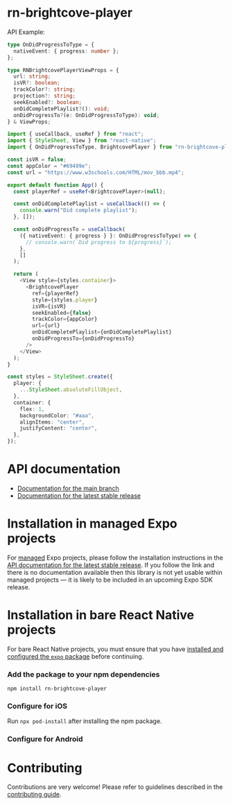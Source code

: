 # rn-brightcove-player

API Example:

```ts
type OnDidProgressToType = {
  nativeEvent: { progress: number };
};

type RNBrightcovePlayerViewProps = {
  url: string;
  isVR?: boolean;
  trackColor?: string;
  projection?: string;
  seekEnabled?: boolean;
  onDidCompletePlaylist?(): void;
  onDidProgressTo?(e: OnDidProgressToType): void;
} & ViewProps;
```

```ts
import { useCallback, useRef } from "react";
import { StyleSheet, View } from "react-native";
import { OnDidProgressToType, BrightcovePlayer } from "rn-brightcove-player";

const isVR = false;
const appColor = "#69499e";
const url = "https://www.w3schools.com/HTML/mov_bbb.mp4";

export default function App() {
  const playerRef = useRef<BrightcovePlayer>(null);

  const onDidCompletePlaylist = useCallback(() => {
    console.warn("Did complete playlist");
  }, []);

  const onDidProgressTo = useCallback(
    ({ nativeEvent: { progress } }: OnDidProgressToType) => {
      // console.warn(`Did progress to ${progress}`);
    },
    []
  );

  return (
    <View style={styles.container}>
      <BrightcovePlayer
        ref={playerRef}
        style={styles.player}
        isVR={isVR}
        seekEnabled={false}
        trackColor={appColor}
        url={url}
        onDidCompletePlaylist={onDidCompletePlaylist}
        onDidProgressTo={onDidProgressTo}
      />
    </View>
  );
}

const styles = StyleSheet.create({
  player: {
    ...StyleSheet.absoluteFillObject,
  },
  container: {
    flex: 1,
    backgroundColor: "#aaa",
    alignItems: "center",
    justifyContent: "center",
  },
});

```

# API documentation

- [Documentation for the main branch](https://github.com/expo/expo/blob/main/docs/pages/versions/unversioned/sdk/rn-brightcove-player.md)
- [Documentation for the latest stable release](https://docs.expo.dev/versions/latest/sdk/rn-brightcove-player/)

# Installation in managed Expo projects

For [managed](https://docs.expo.dev/versions/latest/introduction/managed-vs-bare/) Expo projects, please follow the installation instructions in the [API documentation for the latest stable release](#api-documentation). If you follow the link and there is no documentation available then this library is not yet usable within managed projects &mdash; it is likely to be included in an upcoming Expo SDK release.

# Installation in bare React Native projects

For bare React Native projects, you must ensure that you have [installed and configured the `expo` package](https://docs.expo.dev/bare/installing-expo-modules/) before continuing.

### Add the package to your npm dependencies

```
npm install rn-brightcove-player
```

### Configure for iOS

Run `npx pod-install` after installing the npm package.


### Configure for Android



# Contributing

Contributions are very welcome! Please refer to guidelines described in the [contributing guide]( https://github.com/expo/expo#contributing).
